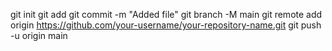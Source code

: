 git init
git add <your-file-name>
git commit -m "Added file"
git branch -M main
git remote add origin https://github.com/your-username/your-repository-name.git
git push -u origin main

<!--git init
git add <your-file-name>
git commit -m "Added file"
git branch -M main
git remote add origin https://github.com/your-username/your-repository-name.git
git push -u origin main
**Ecovibe-store/Ecovibe-store** is a ✨ _special_ ✨ repository because its `README.md` (this file) appears on your GitHub profile.

Here are some ideas to get you started:

- 🔭 I’m currently working on ...
- 🌱 I’m currently learning ...
- 👯 I’m looking to collaborate on ...
- 🤔 I’m looking for help with ...
- 💬 Ask me about ...
- 📫 How to reach me: ...
- 😄 Pronouns: ...
- ⚡ Fun fact: ...
-->
